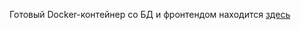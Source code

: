 Готовый Docker-контейнер со БД и фронтендом находится [здесь](https://github.com/Zloooy/virus-db-docker)

